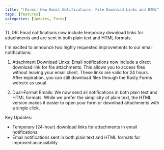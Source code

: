 ```yaml
---
title: "[Forms] New Email Notifications: File Download Links and HTML"
tags: [features]
categories: [Updates, Forms]
---
```


TL;DR: Email notifications now include temporary download links for attachments and are sent in both plain text and HTML formats.

I'm excited to announce two highly requested improvements to our email notifications:

1. Attachment Download Links:
   Email notifications now include a direct download link for file attachments. This allows you to access files without leaving your email client. These links are valid for 24 hours. After expiration, you can still download files through the Rusty Forms website as usual.

2. Dual-Format Emails:
   We now send all notifications in both plain text and HTML formats. While we prefer the simplicity of plain text, the HTML version makes it easier to open your form or download attachments with a single click.

Key Updates:
- Temporary (24-hour) download links for attachments in email notifications
- Email notifications sent in both plain text and HTML formats for improved accessibility
